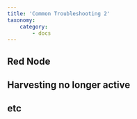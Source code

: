```yaml
---
title: 'Common Troubleshooting 2'
taxonomy:
    category:
        - docs
---
```


## Red Node

## Harvesting no longer active

## etc